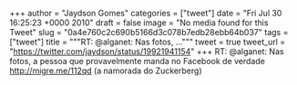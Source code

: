 
+++
author = "Jaydson Gomes"
categories = ["tweet"]
date = "Fri Jul 30 16:25:23 +0000 2010"
draft = false
image = "No media found for this Tweet"
slug = "0a4e760c2c690b5166d3c078b7edb28ebb64b037"
tags = ["tweet"]
title = """RT: @alganet: Nas fotos, ..."""
tweet = true
tweet_url = "https://twitter.com/jaydson/status/19921941154"
+++
RT: @alganet: Nas fotos, a pessoa que provavelmente manda no Facebook de verdade http://migre.me/112qd (a namorada do Zuckerberg)
